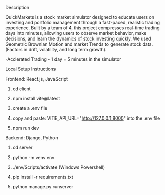 Description

QuickMarkets is a stock market simulator designed to educate users on investing and portfolio management through a fast-paced,
realistic trading experience. Built by a team of 4, this project compresses real-time trading days into minutes,
allowing users to observe market behavior, make decisions, and learn the dynamics of stock investing quickly. 
We used Geometric Brownian Motion and market Trends to generate stock data. (Factors in drift, volatility, and long term growth).

-Acclerated Trading - 1 day = 5 minutes in the simulator


Local Setup Instructions

Frontend: React.js, JavaScript

1. cd client

2. npm install vite@latest

3. create a .env file

4. copy and paste: VITE_API_URL="http://127.0.0.1:8000" into the .env file

5. npm run dev

Backend: Django, Python

1. cd server

2. python -m venv env

3. ./env/Scripts/activate (Windows Powershell)

4. pip install -r requirements.txt

5. python manage.py runserver
